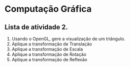 # Computação Gráfica

## Lista de atividade 2.

1. Usando o OpenGL, gere a visualização de um triângulo.
2. Aplique a transformação de Translação
3. Aplique a transformação de Escala
4. Aplique a transformação de Rotação
5. Aplique a transformação de Reflexão
